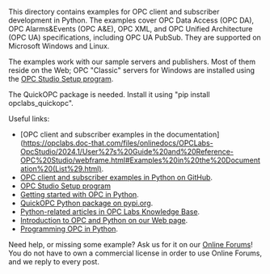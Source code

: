 This directory contains examples for OPC client and subscriber development in Python. The examples cover OPC Data Access 
(OPC DA), OPC Alarms&Events (OPC A&E), OPC XML, and OPC Unified Architecture (OPC UA) specifications, including OPC UA 
PubSub. They are supported on Microsoft Windows and Linux.

The examples work with our sample servers and publishers. Most of them reside on the Web; OPC "Classic" servers for Windows
are installed using the [OPC Studio Setup program](https://www.opclabs.com/products/quickopc/downloads).

The QuickOPC package is needed. Install it using "pip install opclabs_quickopc".

Useful links:
* [OPC client and subscriber examples in the documentation](https://opclabs.doc-that.com/files/onlinedocs/OPCLabs-OpcStudio/2024.1/User%27s%20Guide%20and%20Reference-OPC%20Studio/webframe.html#Examples%20in%20the%20Documentation%20(List%29.html).
* [OPC client and subscriber examples in Python on GitHub](https://github.com/OPCLabs/Examples-QuickOPC-Python).
* [OPC Studio Setup program](https://www.opclabs.com/products/quickopc/downloads)
* [Getting started with OPC in Python](https://opclabs.doc-that.com/files/onlinedocs/OPCLabs-OpcStudio/2024.1/User%27s%20Guide%20and%20Reference-OPC%20Studio/webframe.html#Getting%20Started%20in%20Python.html).
* [QuickOPC Python package on pypi.org](https://pypi.org/project/opclabs-quickopc/).
* [Python-related articles in OPC Labs Knowledge Base](https://kb.opclabs.com/Category:Python).
* [Introduction to OPC and Python on our Web page](https://www.opclabs.com/products/quickopc/languages-and-tools/python).
* [Programming OPC in Python](https://opclabs.doc-that.com/files/onlinedocs/OPCLabs-OpcStudio/2024.1/User%27s%20Guide%20and%20Reference-OPC%20Studio/webframe.html#Programming%20in%20Python.html).

Need help, or missing some example? Ask us for it on our [Online Forums](https://www.opclabs.com/forum/index)!
You do not have to own a commercial license in order to use Online Forums, 
and we reply to every post.
